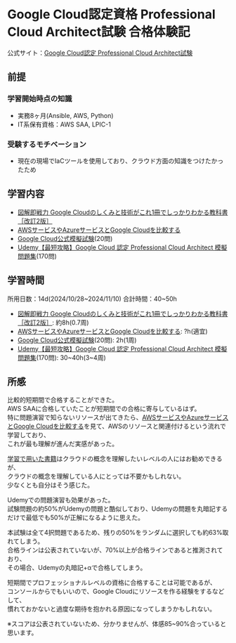 # Google Cloud認定資格 Professional Cloud Architect試験 合格体験記

公式サイト：[Google Cloud認定 Professional Cloud Architect試験](https://cloud.google.com/learn/certification/cloud-architect?hl=ja)

## 前提

### 学習開始時点の知識

- 実務8ヶ月(Ansible, AWS, Python)
- IT系保有資格：AWS SAA, LPIC-1

### 受験するモチベーション

- 現在の現場でIaCツールを使用しており、クラウド方面の知識をつけたかったため

## 学習内容

- [図解即戦力 Google Cloudのしくみと技術がこれ1冊でしっかりわかる教科書［改訂2版］](https://www.amazon.co.jp/E5-9B-B3-E8-A7-A3-E5-8D-B3-E6-88-A6-E5-8A-9B-Google-Cloud-E3-81-AE-E3-81-97-E3-81-8F-E3-81-BF-E3-8/dp/429714347X/ref=dp_ob_title_bk)
- [AWSサービスやAzureサービスとGoogle Cloudを比較する](https://cloud.google.com/docs/get-started/aws-azure-gcp-service-comparison?hl=ja)
- [Google Cloud公式模擬試験](https://cloud.google.com/learn/certification/cloud-architect?hl=ja#:~:text=%E5%8F%82%E8%80%83%E6%83%85%E5%A0%B1-,3.%20%E6%A8%A1%E6%93%AC%E8%A9%A6%E9%A8%93,-%E6%A8%A1%E6%93%AC%E8%A9%A6%E9%A8%93%E3%82%92)(20問)
- [Udemy【最短攻略】Google Cloud 認定 Professional Cloud Architect 模擬問題集](https://www.udemy.com/course/google-cloud-professional-cloud-architect-i/?srsltid=AfmBOopbVaGJdT34x-_Io3Euz4eZFVrhZ5jPvWMEF6X66rJEm-SNAST2&couponCode=KEEPLEARNING)(170問)

## 学習時間

所用日数：14d(2024/10/28~2024/11/10)
合計時間：40~50h

- [図解即戦力 Google Cloudのしくみと技術がこれ1冊でしっかりわかる教科書［改訂2版］](https://www.amazon.co.jp/E5-9B-B3-E8-A7-A3-E5-8D-B3-E6-88-A6-E5-8A-9B-Google-Cloud-E3-81-AE-E3-81-97-E3-81-8F-E3-81-BF-E3-8/dp/429714347X/ref=dp_ob_title_bk): 約8h(0.7周)
- [AWSサービスやAzureサービスとGoogle Cloudを比較する](https://cloud.google.com/docs/get-started/aws-azure-gcp-service-comparison?hl=ja): ?h(適宜)
- [Google Cloud公式模擬試験](https://cloud.google.com/learn/certification/cloud-architect?hl=ja)(20問): 2h(1周)
- [Udemy【最短攻略】Google Cloud 認定 Professional Cloud Architect 模擬問題集](https://www.udemy.com/course/google-cloud-professional-cloud-architect-i/?srsltid=AfmBOopbVaGJdT34x-_Io3Euz4eZFVrhZ5jPvWMEF6X66rJEm-SNAST2&couponCode=KEEPLEARNING)(170問): 30~40h(3~4周)

## 所感

比較的短期間で合格することができた。  
AWS SAAに合格していたことが短期間での合格に寄与しているはず。  
特に問題演習で知らないリソースが出てきたら、[AWSサービスやAzureサービスとGoogle Cloudを比較する](https://cloud.google.com/docs/get-started/aws-azure-gcp-service-comparison?hl=ja)を見て、AWSのリソースと関連付けるという流れで学習しており、  
これが最も理解が進んだ実感があった。  

[学習で用いた書籍](https://www.amazon.co.jp/E5-9B-B3-E8-A7-A3-E5-8D-B3-E6-88-A6-E5-8A-9B-Google-Cloud-E3-81-AE-E3-81-97-E3-81-8F-E3-81-BF-E3-8/dp/429714347X/ref=dp_ob_title_bk)はクラウドの概念を理解したいレベルの人にはお勧めできるが、  
クラウドの概念を理解している人にとっては不要かもしれない。  
少なくとも自分はそう感じた。  

Udemyでの問題演習も効果があった。  
試験問題の約50%がUdemyの問題と酷似しており、Udemyの問題を丸暗記するだけで最低でも50%が正解になるように思えた。  

本試験は全て4択問題であるため、残りの50%をランダムに選択しても約63%取れてしまう。  
合格ラインは公表されていないが、70%以上が合格ラインであると推測されており、  
その場合、Udemyの丸暗記+αで合格してしまう。  

短期間でプロフェッショナルレベルの資格に合格することは可能であるが、  
コンソールからでもいいので、Google Cloudにリソースを作る経験をするなどして、  
慣れておかないと過度な期待を抱かれる原因になってしまうかもしれない。

※スコアは公表されていないため、分かりませんが、体感85~90%合っていると思います。
